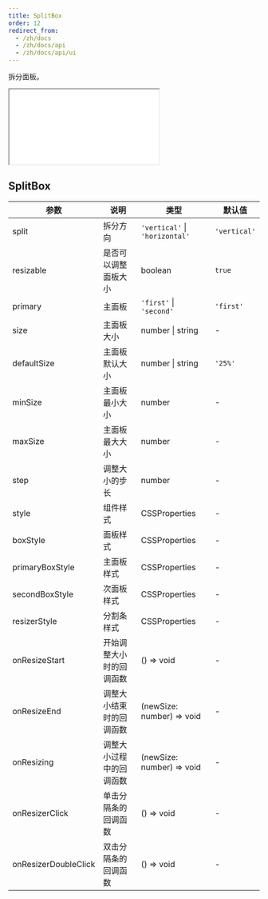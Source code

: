 ```yaml
---
title: SplitBox
order: 12
redirect_from:
  - /zh/docs
  - /zh/docs/api
  - /zh/docs/api/ui
---
```


拆分面板。

<iframe src="/demos/api/ui/splitbox/basic"></iframe>

## SplitBox

| 参数 | 说明 | 类型 | 默认值 |
| --- | --- | --- | --- |
| split | 拆分方向 | `'vertical'` \| `'horizontal'` | `'vertical'` |
| resizable | 是否可以调整面板大小 | boolean | `true` |
| primary | 主面板 | `'first'` \| `'second'` | `'first'` |
| size | 主面板大小 | number \| string | - |
| defaultSize | 主面板默认大小 | number \| string | `'25%'` |
| minSize | 主面板最小大小 | number | - |
| maxSize | 主面板最大大小 | number | - |
| step | 调整大小的步长 | number | - |
| style | 组件样式 | CSSProperties | - |
| boxStyle | 面板样式 | CSSProperties | - |
| primaryBoxStyle | 主面板样式 | CSSProperties | - |
| secondBoxStyle | 次面板样式 | CSSProperties | - |
| resizerStyle | 分割条样式 | CSSProperties | - |
| onResizeStart | 开始调整大小时的回调函数 | () => void | - |
| onResizeEnd | 调整大小结束时的回调函数 | (newSize: number) => void | - |
| onResizing | 调整大小过程中的回调函数 | (newSize: number) => void | - |
| onResizerClick | 单击分隔条的回调函数 | () => void | - |
| onResizerDoubleClick | 双击分隔条的回调函数 | () => void | - |
